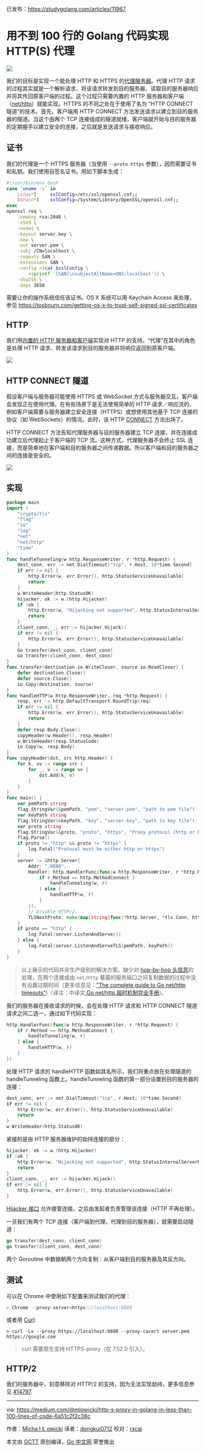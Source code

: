 已发布：https://studygolang.com/articles/11967

# 用不到 100 行的 Golang 代码实现 HTTP(S) 代理

![](https://raw.githubusercontent.com/studygolang/gctt-images/master/http-s-proxy/header.jpeg)

我们的目标是实现一个能处理 HTTP 和 HTTPS 的[代理服务器](https://en.wikipedia.org/wiki/Proxy_server)。代理 HTTP 请求的过程其实就是一个解析请求、将该请求转发到目的服务器、读取目的服务器响应并将其传回原客户端的过程。这个过程只需要内置的 HTTP 服务器和客户端（[net/http](https://golang.org/pkg/net/http/)）就能实现。HTTPS 的不同之处在于使用了名为 “HTTP CONNECT 隧道”的技术。首先，客户端用 HTTP CONNECT 方法发送请求以建立到目的服务器的隧道。当这个由两个 TCP 连接组成的隧道就绪，客户端就开始与目的服务器的定期握手以建立安全的连接，之后就是发送请求与接收响应。

## 证书

我们的代理是一个 HTTPS 服务器（当使用 `--proto https` 参数），因而需要证书和私钥。我们使用自签名证书。用如下脚本生成：

```bash
#!/usr/bin/env bash
case `uname -s` in
    Linux*)     sslConfig=/etc/ssl/openssl.cnf;;
    Darwin*)    sslConfig=/System/Library/OpenSSL/openssl.cnf;;
esac
openssl req \
    -newkey rsa:2048 \
    -x509 \
    -nodes \
    -keyout server.key \
    -new \
    -out server.pem \
    -subj /CN=localhost \
    -reqexts SAN \
    -extensions SAN \
    -config <(cat $sslConfig \
        <(printf '[SAN]\nsubjectAltName=DNS:localhost')) \
    -sha256 \
    -days 3650
```

需要让你的操作系统信任该证书。OS X 系统可以用 Keychain Access 来处理，参见  https://tosbourn.com/getting-os-x-to-trust-self-signed-ssl-certificates

## HTTP

我们用[内置的 HTTP 服务器和客户端](https://golang.org/pkg/net/http/)实现对 HTTP 的支持。“代理”在其中的角色是处理 HTTP 请求、转发该请求到目的服务器并将响应返回到原客户端。

![](https://raw.githubusercontent.com/studygolang/gctt-images/master/http-s-proxy/http_proxy.png)

## HTTP CONNECT 隧道

假设客户端与服务器可能使用 HTTPS 或 WebSocket 方式与服务器交互，客户端会发现正在使用代理。在有些场景下是无法使用简单的 HTTP 请求／响应流的，例如客户端需要与服务器建立安全连接（HTTPS）或想使用其他基于 TCP 连接的协议（如 WebSockets）的情况。此时，该 HTTP [CONNECT](https://developer.mozilla.org/en-US/docs/Web/HTTP/Methods/CONNECT) 方法出场了。

HTTP CONNECT 方法告知代理服务器与目的服务器建立 TCP 连接，并在连接成功建立后代理起止于客户端的 TCP 流。这种方式，代理服务器不会终止 SSL 连接，而是简单地在客户端和目的服务器之间传递数据。所以客户端和目的服务器之间的连接是安全的。

![](https://raw.githubusercontent.com/studygolang/gctt-images/master/http-s-proxy/http_connect_tunneling.png)

## 实现

```go
package main
import (
    "crypto/tls"
    "flag"
    "io"
    "log"
    "net"
    "net/http"
    "time"
)
func handleTunneling(w http.ResponseWriter, r *http.Request) {
    dest_conn, err := net.DialTimeout("tcp", r.Host, 10*time.Second)
    if err != nil {
        http.Error(w, err.Error(), http.StatusServiceUnavailable)
        return
    }
    w.WriteHeader(http.StatusOK)
    hijacker, ok := w.(http.Hijacker)
    if !ok {
        http.Error(w, "Hijacking not supported", http.StatusInternalServerError)
        return
    }
    client_conn, _, err := hijacker.Hijack()
    if err != nil {
        http.Error(w, err.Error(), http.StatusServiceUnavailable)
    }
    Go transfer(dest_conn, client_conn)
    Go transfer(client_conn, dest_conn)
}
func transfer(destination io.WriteCloser, source io.ReadCloser) {
    defer destination.Close()
    defer source.Close()
    io.Copy(destination, source)
}
func handleHTTP(w http.ResponseWriter, req *http.Request) {
    resp, err := http.DefaultTransport.RoundTrip(req)
    if err != nil {
        http.Error(w, err.Error(), http.StatusServiceUnavailable)
        return
    }
    defer resp.Body.Close()
    copyHeader(w.Header(), resp.Header)
    w.WriteHeader(resp.StatusCode)
    io.Copy(w, resp.Body)
}
func copyHeader(dst, src http.Header) {
    for k, vv := range src {
        for _, v := range vv {
            dst.Add(k, v)
        }
    }
}
func main() {
    var pemPath string
    flag.StringVar(&pemPath, "pem", "server.pem", "path to pem file")
    var keyPath string
    flag.StringVar(&keyPath, "key", "server.key", "path to key file")
    var proto string
    flag.StringVar(&proto, "proto", "https", "Proxy protocol (http or https)")
    flag.Parse()
    if proto != "http" && proto != "https" {
        log.Fatal("Protocol must be either http or https")
    }
    server := &http.Server{
        Addr: ":8888",
        Handler: http.HandlerFunc(func(w http.ResponseWriter, r *http.Request) {
            if r.Method == http.MethodConnect {
                handleTunneling(w, r)
            } else {
                handleHTTP(w, r)
            }
        }),
        // Disable HTTP/2.
        TLSNextProto: make(map[string]func(*http.Server, *tls.Conn, http.Handler)),
    }
    if proto == "http" {
        log.Fatal(server.ListenAndServe())
    } else {
        log.Fatal(server.ListenAndServeTLS(pemPath, keyPath))
    }
}
```

> 以上展示的代码并非生产级别的解决方案。缺少对 [hop-by-hop 头信息](https://developer.mozilla.org/en-US/docs/Web/HTTP/Headers#hbh)的处理，在两个连接或由 `net/http` 暴露的服务端口之间复制数据的过程中没有设置过期时间（更多信息见：["The complete guide to Go net/http timeouts"](https://blog.cloudflare.com/the-complete-guide-to-golang-net-http-timeouts/))（译注：中译文[ Go net/http 超时机制完全手册](https://studygolang.com/articles/9339))。

我们的服务器在接收请求的时候，会在处理 HTTP 请求和 HTTP CONNECT 隧道请求之间二选一，通过如下代码实现：

```go
http.HandlerFunc(func(w http.ResponseWriter, r *http.Request) {
    if r.Method == http.MethodConnect {
        handleTunneling(w, r)
    } else {
        handleHTTP(w, r)
    }
})
```

处理 HTTP 请求的 handleHTTP 函数如其名所示，我们将重点放在处理隧道的 handleTunneling 函数上。handleTunneling 函数的第一部分设置到目的服务器的连接：

```go
dest_conn, err := net.DialTimeout("tcp", r.Host, 10*time.Second)
if err != nil {
    http.Error(w, err.Error(), http.StatusServiceUnavailable)
    return
}
w.WriteHeader(http.StatusOK)
```

紧接的是由 HTTP 服务器维护的劫持连接的部分：

```go
hijacker, ok := w.(http.Hijacker)
if !ok {
    http.Error(w, "Hijacking not supported", http.StatusInternalServerError)
    return
}
client_conn, _, err := hijacker.Hijack()
if err != nil {
    http.Error(w, err.Error(), http.StatusServiceUnavailable)
}
```

[Hijacker 接口](https://golang.org/pkg/net/http/#Hijacker) 允许接管连接。之后由发起者负责管理该连接（HTTP 不再处理）。

一旦我们有两个 TCP 连接（客户端到代理，代理到目的服务器），就需要启动隧道：

```go
go transfer(dest_conn, client_conn)
go transfer(client_conn, dest_conn)
```

两个 Goroutine 中数据朝两个方向复制：从客户端到目的服务器及其反方向。

## 测试

可以在 Chrome 中使用如下配置来测试我们的代理：

```go
> Chrome --proxy-server=https://localhost:8888
```

或者用 [Curl](https://github.com/curl/curl):

```
> curl -Lv --proxy https://localhost:8888 --proxy-cacert server.pem https://google.com
```

> curl 需要原生支持 HTTPS-proxy（在 7.52.0 引入）。

## HTTP/2

我们的服务器中，刻意移除对 HTTP/2 的支持，因为无法实现劫持。更多信息参见 [#14797](https://github.com/golang/go/issues/14797#issuecomment-196103814).

---

via: https://medium.com/@mlowicki/http-s-proxy-in-golang-in-less-than-100-lines-of-code-6a51c2f2c38c

作者：[Micha ł Ł owicki](https://medium.com/@mlowicki)
译者：[dongkui0712](https://github.com/dongkui0712)
校对：[rxcai](https://github.com/rxcai)

本文由 [GCTT](https://github.com/studygolang/GCTT) 原创编译，[Go 中文网](https://studygolang.com/) 荣誉推出
